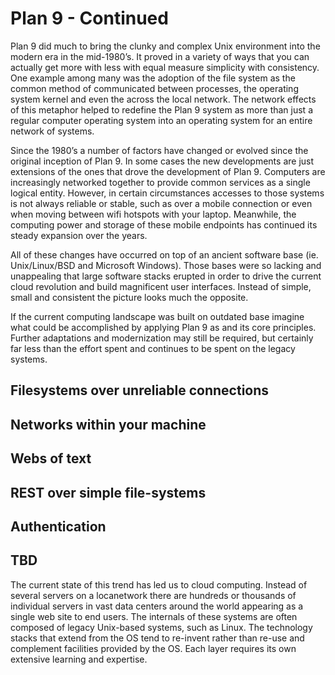 # Plan 9 - Continued

Plan 9 did much to bring the clunky and complex Unix environment into the modern era in the mid-1980’s. It proved in a variety of ways that you can actually get more with less with equal measure simplicity with consistency. One example among many was the adoption of the file system as the common method of communicated between processes, the operating system kernel and even the across the local network. The network effects of this metaphor helped to redefine the Plan 9 system as more than just a regular computer operating system into an operating system for an entire network of systems.

Since the 1980’s a number of factors have changed or evolved since the original inception of Plan 9. In some cases the new developments are just extensions of the ones that drove the development of Plan 9. Computers are increasingly networked together to provide common services as a single logical entity. However, in certain circumstances accesses to those systems is not always reliable or stable, such as over a mobile connection or even when moving between wifi hotspots with your laptop. Meanwhile, the computing power and storage of these mobile endpoints has continued its steady expansion over the years.

All of these changes have occurred on top of an ancient software base (ie. Unix/Linux/BSD and Microsoft Windows). Those bases were so lacking and unappealing that large software stacks erupted in order to drive the current cloud revolution and build magnificent user interfaces. Instead of simple, small and consistent the picture looks much the opposite.

If the current computing landscape was built on outdated base imagine what could be accomplished by applying Plan 9 as and its core principles. Further adaptations and modernization may still be required, but certainly far less than the effort spent and continues to be spent on the legacy systems.

## Filesystems over unreliable connections

## Networks within your machine

## Webs of text

## REST over simple file-systems

## Authentication

## TBD

The current state of this trend has led us to cloud computing. Instead of several servers on a locanetwork there are hundreds or thousands of individual servers in vast data centers around the world appearing as a single web site to end users. The internals of these systems are often composed of legacy Unix-based systems, such as Linux. The technology stacks that extend from the OS tend to re-invent rather than re-use and complement facilities provided by the OS. Each layer requires its own extensive learning and expertise.



